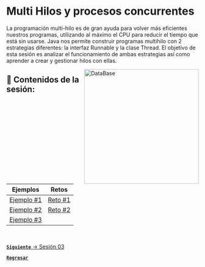 # Multi Hilos y procesos concurrentes

La programación multi-hilo es de gran ayuda para volver más eficientes 
nuestros programas, utilizando al máximo el CPU para reducir el tiempo 
que está sin usarse. Java nos permite construir programas multihilo con
2 estrategias diferentes: la interfaz Runnable y la clase Thread.
El objetivo de esta sesión es analizar el funcionamiento de ambas estrategias 
así como aprender a crear y gestionar hilos con ellas.

<img align="right" src="https://docplayer.es/docs-images/65/52853936/images/3-0.jpg" alt="DataBase" width="300"/>

## :bookmark_tabs: Contenidos de la sesión:

| **Ejemplos**                           | **Retos**                          |
|----------------------------------------|------------------------------------|
| [Ejemplo #1](./work/Ejemplos/Ejemplo1) | [Reto #1](./work/Retos/Reto1.java) |
| [Ejemplo #2](./work/Ejemplos/Ejemplo2) | [Reto #2](./work/Retos/Reto2)      |
| [Ejemplo #3](./work/Ejemplos/Ejemplo3) |

<br>

[**`Siguiente`** -> Sesión 03](../Sesion3)

[**`Regresar`**](../../../)